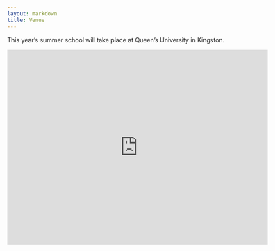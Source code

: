 ```yaml
---
layout: markdown
title: Venue
---
```


This year’s summer school will take place at Queen’s University in Kingston.
<!--TODO add room details later-->
<iframe src="https://www.google.com/maps/embed?pb=!1m14!1m12!1m3!1d2859.1155446723296!2d-76.49732988449962!3d44.225279479105964!2m3!1f0!2f0!3f0!3m2!1i1024!2i768!4f13.1!5e0!3m2!1sen!2sca!4v1522122004496" width="600" height="450" frameborder="0" style="border:0" allowfullscreen></iframe>
